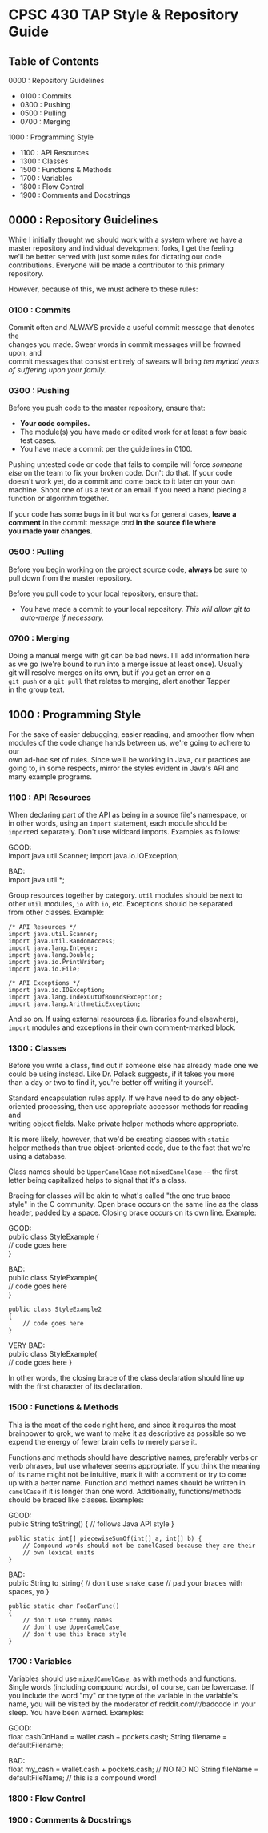 CPSC 430 TAP Style & Repository Guide
=====================================

Table of Contents
-----------------
0000 : Repository Guidelines  
  * 0100 : Commits  
  * 0300 : Pushing  
  * 0500 : Pulling  
  * 0700 : Merging  
  
1000 : Programming Style  
  * 1100 : API Resources  
  * 1300 : Classes  
  * 1500 : Functions & Methods  
  * 1700 : Variables  
  * 1800 : Flow Control  
  * 1900 : Comments and Docstrings  
  
0000 : Repository Guidelines
----------------------------
While I initially thought we should work with a system where we have a 
master repository and individual development forks, I get the feeling  
we'll be better served with just some rules for dictating our code  
contributions. Everyone will be made a contributor to this primary  
repository.  

However, because of this, we must adhere to these rules:  

### 0100 : Commits
Commit often and ALWAYS provide a useful commit message that denotes the  
changes you made. Swear words in commit messages will be frowned upon, and  
commit messages that consist entirely of swears will bring *ten myriad*
*years of suffering upon your family.*  

### 0300 : Pushing
Before you push code to the master repository, ensure that:  
  * **Your code compiles.**
  * The module(s) you have made or edited work for at least a few basic test cases.
  * You have made a commit per the guidelines in 0100.

Pushing untested code or code that fails to compile will force *someone*  
*else* on the team to fix your broken code. Don't do that. If your code  
doesn't work yet, do a commit and come back to it later on your own  
machine. Shoot one of us a text or an email if you need a hand piecing a  
function or algorithm together.  

If your code has some bugs in it but works for general cases, **leave a**  
**comment** in the commit message *and* **in the source** **file where**  
**you made your changes.**  

### 0500 : Pulling
Before you begin working on the project source code, **always** be sure to  
pull down from the master repository.  

Before you pull code to your local repository, ensure that:  
  * You have made a commit to your local repository. *This will allow git to auto-merge if necessary.*  

### 0700 : Merging
Doing a manual merge with git can be bad news. I'll add information here  
as we go (we're bound to run into a merge issue at least once). Usually  
git will resolve merges on its own, but if you get an error on a  
`git push` or a `git pull` that relates to merging, alert another Tapper  
in the group text.  


1000 : Programming Style
------------------------

For the sake of easier debugging, easier reading, and smoother flow when  
modules of the code change hands between us, we're going to adhere to our  
own ad-hoc set of rules. Since we'll be working in Java, our practices are  
going to, in some respects, mirror the styles evident in Java's API and  
many example programs.

### 1100 : API Resources
When declaring part of the API as being in a source file's namespace, or  
in other words, using an `import` statement, each module should be  
`import`ed separately. Don't use wildcard imports. Examples as follows:  

GOOD:  
    import java.util.Scanner;
    import java.io.IOException;

BAD:  
    import java.util.*;

Group resources together by category. `util` modules should be next to  
other `util` modules, `io` with `io`, etc. Exceptions should be separated  
from other classes. Example:  

    /* API Resources */
    import java.util.Scanner;
	import java.util.RandomAccess;
	import java.lang.Integer;
	import java.lang.Double;
	import java.io.PrintWriter;
	import java.io.File;
    
    /* API Exceptions */
    import java.io.IOException;
    import java.lang.IndexOutOfBoundsException;
    import java.lang.ArithmeticException;

And so on. If using external resources (i.e. libraries found elsewhere),  
`import` modules and exceptions in their own comment-marked block.  

### 1300 : Classes
Before you write a class, find out if someone else has already made one we  
could be using instead. Like Dr. Polack suggests, if it takes you more  
than a day or two to find it, you're better off writing it yourself.  

Standard encapsulation rules apply. If we have need to do any object-  
oriented processing, then use appropriate accessor methods for reading and  
writing object fields. Make private helper methods where appropriate.  

It is more likely, however, that we'd be creating classes with `static`  
helper methods than true object-oriented code, due to the fact that we're  
using a database.  

Class names should be `UpperCamelCase` not `mixedCamelCase` -- the first  
letter being capitalized helps to signal that it's a class.

Bracing for classes will be akin to what's called "the one true brace  
style" in the C community. Open brace occurs on the same line as the class  
header, padded by a space. Closing brace occurs on its own line. Example:  


GOOD:  
    public class StyleExample {  
        // code goes here  
    }  

BAD:  
    public class StyleExample{  
        // code goes here  
    }  

    public class StyleExample2  
    {  
        // code goes here  
    }  

VERY BAD:  
    public class StyleExample{  
        // code goes here }  

In other words, the closing brace of the class declaration should line up  
with the first character of its declaration.  

### 1500 : Functions & Methods
This is the meat of the code right here, and since it requires the most  
brainpower to grok, we want to make it as descriptive as possible so we  
expend the energy of fewer brain cells to merely parse it.  

Functions and methods should have descriptive names, preferably verbs or  
verb phrases, but use whatever seems appropriate. If you think the meaning  
of its name might not be intuitive, mark it with a comment or try to come  
up with a better name. Function and method names should be written in  
`camelCase` if it is longer than one word. Additionally, functions/methods  
should be braced like classes. Examples:  

GOOD:  
    public String toString() {
        // follows Java API style
    }
	
    public static int[] piecewiseSumOf(int[] a, int[] b) {
        // Compound words should not be camelCased because they are their
        // own lexical units
    }

BAD:  
    public String to_string{
        // don't use snake_case
        // pad your braces with spaces, yo
    }
    
    public static char FooBarFunc()
    {
        // don't use crummy names
        // don't use UpperCamelCase
        // don't use this brace style
    }

### 1700 : Variables
Variables should use `mixedCamelCase`, as with methods and functions.  
Single words (including compound words), of course, can be lowercase. If  
you include the word "my" or the type of the variable in the variable's  
name, you will be visited by the moderator of reddit.com/r/badcode in your  
sleep. You have been warned. Examples:  

GOOD:  
    float cashOnHand = wallet.cash + pockets.cash;
    String filename = defaultFilename;

BAD:  
    float my_cash = wallet.cash + pockets.cash; // NO NO NO
    String fileName = defaultFileName; // this is a compound word!

### 1800 : Flow Control


### 1900 : Comments & Docstrings
